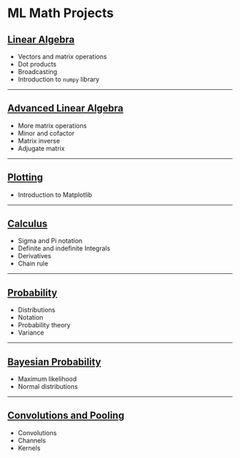 # ML Math Projects

## [Linear Algebra](https://github.com/kyle-gross/holbertonschool-machine_learning/tree/main/math/0x00-linear_algebra "Linear Algebra")

* Vectors and matrix operations
* Dot products
* Broadcasting
* Introduction to `numpy` library

---

## [Advanced Linear Algebra](https://github.com/kyle-gross/holbertonschool-machine_learning/tree/main/math/0x00-advanced_linear_algebra "Advanced Linear Algebra")

* More matrix operations
* Minor and cofactor
* Matrix inverse
* Adjugate matrix

---

## [Plotting](https://github.com/kyle-gross/holbertonschool-machine_learning/tree/main/math/0x01-plotting "Plotting")

* Introduction to Matplotlib

---

## [Calculus](https://github.com/kyle-gross/holbertonschool-machine_learning/tree/main/math/0x02-calculus "Calculus")

* Sigma and Pi notation
* Definite and indefinite Integrals
* Derivatives
* Chain rule

---

## [Probability](https://github.com/kyle-gross/holbertonschool-machine_learning/tree/main/math/0x03-probability "Probability")

* Distributions
* Notation
* Probability theory
* Variance

---

## [Bayesian Probability](https://github.com/kyle-gross/holbertonschool-machine_learning/tree/main/math/0x02-bayesian_prob "Bayesian Probability")

* Maximum likelihood
* Normal distributions

---

## [Convolutions and Pooling](https://github.com/kyle-gross/holbertonschool-machine_learning/tree/main/math/0x03-convolutions_and_pooling "Convolutions and Pooling")

* Convolutions
* Channels
* Kernels
